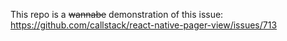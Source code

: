 This repo is a ~~wannabe~~ demonstration of this issue: https://github.com/callstack/react-native-pager-view/issues/713
